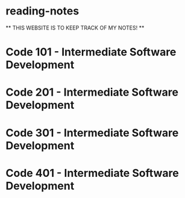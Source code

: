 # reading-notes

** THIS WEBSITE IS TO KEEP TRACK OF MY NOTES! **
# Code 101 - Intermediate Software Development
# Code 201 - Intermediate Software Development
# Code 301 - Intermediate Software Development
# Code 401 - Intermediate Software Development